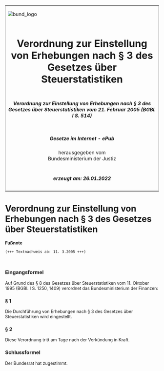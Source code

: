 <span id="DECKBLATT.html"></span>

<table border="0" frame="border" width="100%">

<tr valign="top">

<td align="left">

![bund\_logo](BfJ_2021_Web_de_de.gif)

</td>

<td align="right">

 

</td>

</tr>

<tr align="center" valign="middle">

<td colspan="2">

# Verordnung zur Einstellung von Erhebungen nach § 3 des Gesetzes über Steuerstatistiken

</td>

</tr>

<tr align="center" valign="middle">

<td colspan="2">

##### Verordnung zur Einstellung von Erhebungen nach § 3 des Gesetzes über Steuerstatistiken vom 21. Februar 2005 (BGBl. I S. 514)

</td>

</tr>

<tr align="center" valign="middle">

<td colspan="2">

  
  

##### Gesetze im Internet - ePub  
  
herausgegeben vom  
Bundesministerium der Justiz

</td>

</tr>

<tr align="center" valign="bottom">

<td colspan="2">

  
  

##### erzeugt am: 26.01.2022

</td>

</tr>

</table>

<span id="BJNR051400005.html"></span>

# Verordnung zur Einstellung von Erhebungen nach § 3 des Gesetzes über Steuerstatistiken

<div>

  
**Fußnote**

<div class="jnhtml">

<div>

<div class="jurAbsatz">

  

``` 
(+++ Textnachweis ab: 11. 3.2005 +++)

 
```

</div>

</div>

</div>

</div>

<span id="BJNR051400005BJNE000100000.html"></span>

### Eingangsformel  

<div>

<div class="jnhtml">

<div>

<div class="jurAbsatz">

Auf Grund des § 8 des Gesetzes über Steuerstatistiken vom 11. Oktober
1995 (BGBl. I S. 1250, 1409) verordnet das Bundesministerium der
Finanzen:

</div>

</div>

</div>

</div>

<span id="BJNR051400005BJNE000200000.html"></span>

### § 1  

<div>

<div class="jnhtml">

<div>

<div class="jurAbsatz">

Die Durchführung von Erhebungen nach § 3 des Gesetzes über
Steuerstatistiken wird eingestellt.

</div>

</div>

</div>

</div>

<span id="BJNR051400005BJNE000300000.html"></span>

### § 2  

<div>

<div class="jnhtml">

<div>

<div class="jurAbsatz">

Diese Verordnung tritt am Tage nach der Verkündung in Kraft.

</div>

</div>

</div>

</div>

<span id="BJNR051400005BJNE000400000.html"></span>

### Schlussformel  

<div>

<div class="jnhtml">

<div>

<div class="jurAbsatz">

Der Bundesrat hat zugestimmt.

</div>

</div>

</div>

</div>
